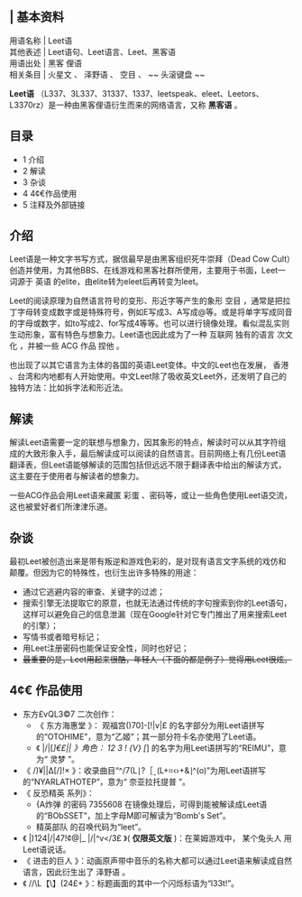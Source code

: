 |  **基本资料**  
---  
用语名称  |  Leet语   
其他表述  |  Leet语句、Leet语言、Leet、黑客语   
用语出处  |  黑客  俚语   
相关条目  |  火星文  、  泽野语  、  空目  、 ~~ 头滚键盘  ~~  
  
**Leet语**
（L337、3L337、31337、1337、leetspeak、eleet、Leetors、L3370rz）是一种由黑客俚语衍生而来的网络语言，又称
**黑客语** 。

##  目录

  * 1  介绍 
  * 2  解读 
  * 3  杂谈 
  * 4  4¢€作品使用 
  * 5  注释及外部链接 

##  介绍

Leet语是一种文字书写方式，据信最早是由黑客组织死牛崇拜（Dead Cow
Cult）创造并使用，为其他BBS、在线游戏和黑客社群所使用，主要用于书面，Leet一词源于  英语
的elite，由elite转为eleet后再转变为leet。

Leet的阅读原理为自然语言符号的变形、形近字等产生的象形  空目
，通常是把拉丁字母转变成数字或是特殊符号，例如E写成3、A写成@等。或是将单字写成同音的字母或数字，如to写成2、for写成4等等。也可以进行镜像处理。看似混乱实则生动形象，富有特色与想象力。Leet语也因此成为了一种
互联网  独有的语言  次文化  ，并被一些  ACG  作品  捏他  。

也出现了以其它语言为主体的各国的英语Leet变体。中文的Leet也在发展，  香港
、台湾和内地都有人开始使用。中文Leet除了吸收英文Leet外，还发明了自己的独特方法：比如拆字法和形近法。

##  解读

解读Leet语需要一定的联想与想象力，因其象形的特点，解读时可以从其字符组成的大致形象入手，最后解读成可以阅读的自然语言。目前网络上有几份Leet语翻译表，但Leet语能够解读的范围包括但远远不限于翻译表中给出的解读方式，这主要在于使用者与解读者的想象力。

一些ACG作品会用Leet语来藏匿  彩蛋  、密码等，或让一些角色使用Leet语交流，这也被爱好者们所津津乐道。

##  杂谈

最初Leet被创造出来是带有叛逆和游戏色彩的，是对现有语言文字系统的戏仿和颠覆。但因为它的特殊性，也衍生出许多特殊的用途：

  * 通过它逃避内容的审查、关键字的过滤； 
  * 搜索引擎无法提取它的原意，也就无法通过传统的字句搜索到你的Leet语句，这样可以避免自己的信息泄漏（现在Google针对它专门推出了用来搜索Leet的引擎）； 
  * 写情书或者暗号标记； 
  * 用Leet注册密码也能保证安全性，同时也好记； 
  * ~~最重要的是，Leet用起来很酷，年轻人（下面的都是例子）觉得用Leet很炫。~~

##  4¢€  作品使用

  * 东方£vQL3©7  二次创作： 
    * 《  东方海惠堂  》：  观福宫()70]-[!|v|£  的名字部分为用Leet语拼写的“OTOHIME”，意为“乙姬”；其一部分符卡名亦使用了Leet语。 
    * 《  |\/|[_]€£|\|  》角色：  12 3 ! {V} [_]  的名字为用Leet语拼写的“REIMU”，意为“  灵梦  ”。 
  * 《  /)¥|\|∆[\/]!×  》：收录曲目“^/7(L∣?［ˍ(L+⌗‹›+&⎥^(o)”为用Leet语拼写的“NYARLATHOTEP”，意为“  奈亚拉托提普  ”。 
  * 《  反恐精英  系列》： 
    * {A炸弹  的密码  7355608  在镜像处理后，可得到能被解读成Leet语的“BObSSET”，加上字母M即可解读为“Bomb's Set”。 
    * 精英部队  的召唤代码为“leet”。 
  * 《  |)124|\/|47!¢@|_ |\/|^v</3£  》( **仅限英文版** )：在莱姆游戏中，  某个兔头人  用Leet语说话。 
  * 《  进击的巨人  》：动画原声带中音乐的名称大都可以通过Leet语来解读成自然语言，因此衍生出了  泽野语  。 
  * 《  /\/\L【\】(24£+  》：标题画面的其中一个闪烁标语为“l33t!”。 